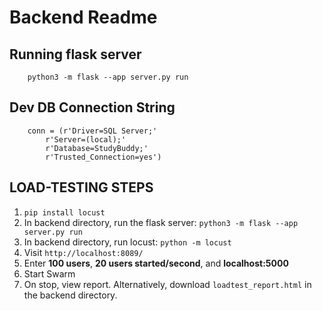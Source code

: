 # Backend Readme

## Running flask server

        python3 -m flask --app server.py run
        
## Dev DB Connection String
        conn = (r'Driver=SQL Server;'
            r'Server=(local);'
            r'Database=StudyBuddy;'
            r'Trusted_Connection=yes')
            
## LOAD-TESTING STEPS
1. `pip install locust`
2. In backend directory, run the flask server: `python3 -m flask --app server.py run`
3. In backend directory, run locust: `python -m locust`
4. Visit `http://localhost:8089/`
5. Enter **100 users**, **20 users started/second**, and **localhost:5000**
6. Start Swarm
7. On stop, view report. Alternatively, download `loadtest_report.html` in the backend directory.


 
